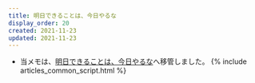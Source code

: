 ```yaml
---
title: 明日できることは、今日やるな
display_order: 20
created: 2021-11-23
updated: 2021-11-23
---
```

- 当メモは、[明日できることは、今日やるな](https://thinktwice.tech/life/time_management/what_you_can_do_tomorrow_dont_do_today/)へ移管しました。
{% include articles_common_script.html %}
